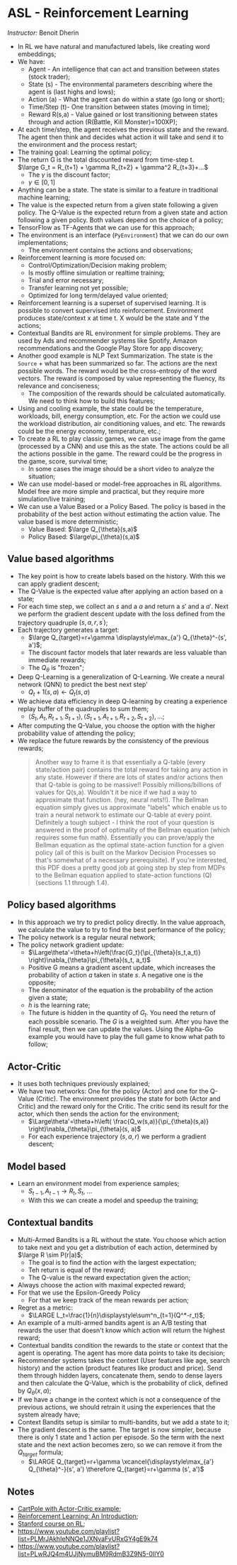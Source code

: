 # ASL - Reinforcement Learning

*Instructor:* Benoit Dherin

- In RL we have natural and manufactured labels, like creating word embeddings;
- We have:
  - Agent - An intelligence that can act and transition between states (stock trader);
  - State (s) - The environmental parameters describing where the agent is (last highs and lows);
  - Action (a) - What the agent can do within a state (go long or short);
  - Time/Step (t)- One transition between states (moving in time);
  - Reward R(s,a) - Value gained or lost transitioning between states through and action (R(Battle, Kill Monster)=100XP);
- At each time/step, the agent receives the previous state and the reward. The agent then think and decides what action it will take and send it to the environment and the process restart;
- The training goal: Learning the optimal policy;
- The return G is the total discounted reward from time-step t.\
$\large G_t = R_{t+1} + \gamma R_{t+2} + \gamma^2 R_{t+3}+...$
  - The $\gamma$ is the discount factor;
  - $\gamma \in [0,1]$
- Anything can be a state. The state is similar to a feature in traditional machine learning;
- The value is the expected return from a given state following a given policy. The Q-Value is the expected return from a given state and action following a given policy. Both values depend on the choice of a policy;
- TensorFlow as TF-Agents that we can use for this approach;
- The environment is an interface (`PyEnvironment`) that we can do our own implementations;
  - The environment contains the actions and observations;
- Reinforcement learning is more focused on:
  - Control/Optimization/Decision making problem;
  - Is mostly offline simulation or realtime training;
  - Trial and error necessary;
  - Transfer learning not yet possible;
  - Optimized for long term/delayed value oriented;
- Reinforcement learning is a superset of supervised learning. It is possible to convert supervised into reinforcement. Environment produces state/context x at time t. X would be the state and Y the actions;
- Contextual Bandits are RL environment for simple problems. They are used by Ads and recommender systems like Spotify, Amazon recommendations and the Google Play Store for app discovery;
- Another good example is NLP Text Summarization. The state is the `Source` + what has been summarized so far. The actions are the next possible words. The reward would be the cross-entropy of the word vectors. The reward is composed by value representing the fluency, its relevance and conciseness;
  - The composition of the rewards should be calculated automatically. We need to think how to build this features;
- Using and cooling example, the state could be the temperature, workloads, bill, energy consumption, etc. For the action we could use the workload distribution, air conditioning values, and etc. The rewards could be the energy economy, temperature, etc.;
- To create a RL to play classic games, we can use image from the game (processed by a CNN) and use this as the state. The actions could be all the actions possible in the game. The reward could be the progress in the game, score, survival time;
  - In some cases the image should be a short video to analyze the situation;
- We can use model-based or model-free approaches in RL algorithms. Model free are more simple and practical, but they require more simulation/live training;
- We can use a Value Based or a Policy Based. The policy is based in the probability of the best action without estimating the action value. The value based is more deterministic;
  - Value Based: $\large Q_{\theta}(s,a)$
  - Policy Based: $\large\pi_{\theta}(s,a)$

## Value based algorithms

- The key point is how to create labels based on the history. With this we can apply gradient descent;
- The Q-Value is the expected value after applying an action based on a state;
- For each time step, we collect an $s$ and a $a$ and return a $s'$ and a $a'$. Next we perform the gradient descent update with the loss defined from the trajectory quadruple $(s, a, r, s^{'})$;
- Each trajectory generates a target:
  - $\large Q_{target}=r+\gamma \displaystyle\max_{a'} Q_{\theta}^-(s', a')$;
  - The discount factor models that later rewards are less valuable than immediate rewards;
  - The $Q_{\theta}$ is "frozen";
- Deep Q-Learning is a generalization of Q-Learning. We create a neural network (QNN) to predict the best next step'
  - $Q_t+1(s,a) \leftarrow Q_t(s,a)$
- We achieve data efficiency in deep Q-learning by creating a experience replay buffer of the quadruples to sum them;
  - $\langle S_t,A_t, R_{t+1}, S_{t+1} \rangle, \langle S_{t+1}, A_{t+1}, R_{t+2}, S_{t+2} \rangle, ...$;
- After computing the Q-Value, you choose the option with the higher probability value of attending the policy;
- We replace the future rewards by the consistency of the previous rewards;
  > Another way to frame it is that essentially a Q-table (every state/action pair) contains the total reward for taking any action in any state. However if there are lots of states and/or actions then that Q-table is going to be massive!! Possibly millions/billions of values for Q(s,a). Wouldn't it be nice if we had a way to approximate that function. (hey, neural nets!!). The Bellman equation simply gives us approximate "labels" which enable us to train a neural network to estimate our Q-table at every point.
  > Definitely a tough subject - I think the root of your question is answered in the proof of optimality of the Bellman equation (which requires some fun math). Essentially you can prove/apply the Bellman equation as the optimal state-action function for a given policy (all of this is built on the Markov Decision Processes so that's somewhat of a necessary prerequisite). If you're interested, this PDF does a pretty good job at going step by step from MDPs to the Bellman equation applied to state-action functions (Q) (sections 1.1 through 1.4).

## Policy based algorithms

- In this approach we try to predict policy directly. In the value approach, we calculate the value to try to find the best performance of the policy;
- The policy network is a regular neural network;
- The policy network gradient update:
  - $\Large\theta'=\theta+h\left(\frac{G_t}{\pi_{\theta}(s_t,a_t)} \right)\nabla_{\theta}\pi_{\theta}(s_t, a_t)$
  - Positive G means a gradient ascent update, which increases the probability of action $a$ taken in state $s$. A negative one is the opposite;
  - The denominator of the equation is the probability of the action given a state;
  - $h$ is the learning rate;
  - The future is hidden in the quantity of $G_t$. You need the return of each possible scenario. The $G$ is a weighted sum. After you have the final result, then we can update the values. Using the Alpha-Go example you would have to play the full game to know what path to follow;

## Actor-Critic

- It uses both techniques previously explained;
- We have two networks: One for the policy (Actor) and one for the Q-Value (Critic). The environment provides the state for both (Actor and Critic) and the reward only for the Critic. The critic send its result for the actor, which then sends the action for the environment;
  - $\Large\theta'=\theta+h\left( \frac{Q_w(s,a)}{\pi_{\theta}(s,a)} \right)\nabla_{\theta}\pi_{\theta}(s, a)$
  - For each experience trajectory $(s, a, r)$ we perform a gradient descent;

## Model based

- Learn an environment model from experience samples;
  - $S_{t-1}, A_{t-1} \rightarrow R_t, S_t$, ...
  - With this we can create a model and speedup the training;

## Contextual bandits

- Multi-Armed Bandits is a RL without the state. You choose which action to take next and you get a distribution of each action, determined by $\large R \sim P(r|a)$;
  - The goal is to find the action with the largest expectation;
  - Teh return is equal of the reward;
  - The Q-value is the reward expectation given the action;
- Always choose the action with maximal expected reward;
- For that we use the Epsilon-Greedy Policy
  - For that we keep track of the mean rewards per action;
- Regret as a metric:
  - $\LARGE L_t=\frac{1}{n}\displaystyle\sum^n_{t=1}(Q^*-r_t)$;
- An example of a multi-armed bandits agent is an A/B testing that rewards the user that doesn't know which action will return the highest reward;
- Contextual bandits condition the rewards to the state or context that the agent is operating. The agent has more data points to take its decision;
- Recommender systems takes the context (User features like age, search history) and the action (product features like product and price). Send them through hidden layers, concatenate them, sendo to dense layers and then calculate the Q-Value, which is the probability of click, defined by $Q_{\theta}(x,a)$;
- If we have a change in the context which is not a consequence of the previous actions, we should retrain it using the experiences that the system already have;
- Context Bandits setup is similar to multi-bandits, but we add a state to it;
- The gradient descent is the same. The target is now simpler, because there is only 1 state and 1 action per episode. So the term with the next state and the next action becomes zero, so we can remove it from the $Q_{target}$ formula;
  - $\LARGE Q_{target}=r+\gamma \xcancel{\displaystyle\max_{a'} Q_{\theta}^-}(s', a') \therefore Q_{target}=r+\gamma (s', a')$

## Notes

- [CartPole with Actor-Critic example](https://www.tensorflow.org/tutorials/reinforcement_learning/actor_critic);
- [Reinforcement Learning: An Introduction](https://web.stanford.edu/class/psych209/Readings/SuttonBartoIPRLBook2ndEd.pdf);
- [Stanford course on RL](https://www.youtube.com/watch?v=FgzM3zpZ55o);
- https://www.youtube.com/playlist?list=PLMrJAkhIeNNQe1JXNvaFvURxGY4gE9k74
- https://www.youtube.com/playlist?list=PLwRJQ4m4UJjNymuBM9RdmB3Z9N5-0IlY0
